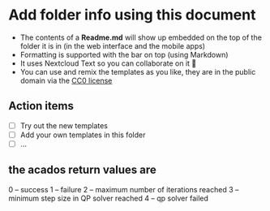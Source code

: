 # Add folder info using this document

* The contents of a **Readme.md** will show up embedded on the top of the folder it is in (in the web interface and the mobile apps)
* Formatting is supported with the bar on top (using Markdown)
* It uses Nextcloud Text so you can collaborate on it 🎉
* You can use and remix the templates as you like, they are in the public domain via the [CC0 license](https://creativecommons.org/publicdomain/zero/1.0/)

## Action items

* [ ] Try out the new templates
* [ ] Add your own templates in this folder
* [ ] …

## the acados return values are

0 – success
1 – failure
2 – maximum number of iterations reached
3 – minimum step size in QP solver reached
4 – qp solver failed
